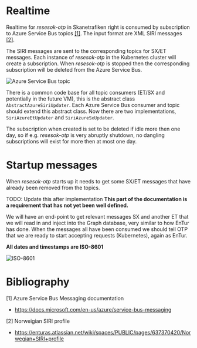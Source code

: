 # Realtime

Realtime for *resesok-otp* in Skanetrafiken right is consumed by subscription to Azure Service Bus topics [[1]](#service-bus). The input format are XML SIRI messages [[2]](#siri).

The SIRI messages are sent to the corresponding topics for SX/ET messages. Each instance of *resesok-otp* in the Kubernetes cluster will create a subscription. When *resesok-otp*
is stopped then the corresponding subscription will be deleted from the Azure Service Bus.

![Azure Service Bus topic](/.images/service-bus-topic.png)

There is a common code base for all topic consumers (ET/SX and potentially in the future VM), this is the abstract class ``AbstractAzureSiriUpdater``. 
Each Azure Service Bus consumer and topic should extend this abstract class. Now there are two implementations, ``SiriAzureEtUpdater`` and ``SiriAzureSxUpdater``.

The subscription when created is set to be deleted if idle more then one day, so if e.g. *resesok-otp* is very abruptly shutdown, no dangling subscriptions will exist for more then
at most one day.

# Startup messages
When *resesok-otp* starts up it needs to get some SX/ET messages that have already been removed from the topics. 

TODO: Update this after implementation **This part of the documentation is a requirement that has not yet been well defined.**

We will have an end-point to get relevant messages SX and another ET that we will read in and inject into the Graph database, very similar to how EnTur has done. 
When the messages all have been consumed we should tell OTP that we are ready to start accepting requests (Kubernetes), again as EnTur. 

**All dates and timestamps are ISO-8601**

![ISO-8601](/.images/iso_8601.png)

# Bibliography

<a id="service-bus">[1]</a>
Azure Service Bus Messaging documentation
- https://docs.microsoft.com/en-us/azure/service-bus-messaging

<a id="siri">[2]</a>
Norweigian SIRI profile
- https://enturas.atlassian.net/wiki/spaces/PUBLIC/pages/637370420/Norwegian+SIRI+profile

